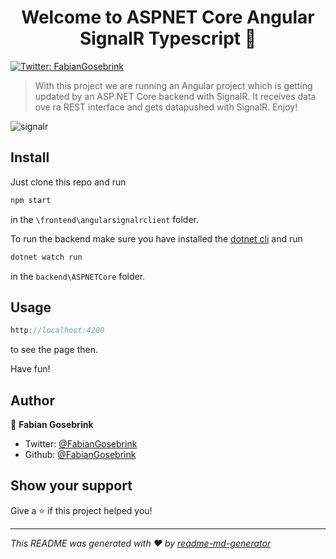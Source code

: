 <h1 align="center">Welcome to ASPNET Core Angular SignalR Typescript 👋</h1>
<p>
  <a href="https://twitter.com/FabianGosebrink">
    <img alt="Twitter: FabianGosebrink" src="https://img.shields.io/twitter/follow/FabianGosebrink.svg?style=social" target="_blank" />
  </a>
</p>

> With this project we are running an Angular project which is getting updated by an ASP.NET Core backend with SignalR. It receives data ove ra REST interface and gets datapushed with SignalR. Enjoy!

![signalr](.github/screen.gif 'signalr')

## Install

Just clone this repo and run

```javascript
npm start
```

in the `\frontend\angularsignalrclient` folder.

To run the backend make sure you have installed the [dotnet cli](https://dotnet.microsoft.com/) and run

```bash
dotnet watch run
```

in the `backend\ASPNETCore` folder.

## Usage

```javascript
http://localhost:4200
```

to see the page then.

Have fun!

## Author

👤 **Fabian Gosebrink**

- Twitter: [@FabianGosebrink](https://twitter.com/FabianGosebrink)
- Github: [@FabianGosebrink](https://github.com/FabianGosebrink)

## Show your support

Give a ⭐️ if this project helped you!

---

_This README was generated with ❤️ by [readme-md-generator](https://github.com/kefranabg/readme-md-generator)_
